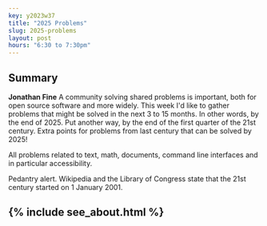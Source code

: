 ```yaml
---
key: y2023w37
title: "2025 Problems"
slug: 2025-problems
layout: post
hours: "6:30 to 7:30pm"
---
```


## Summary

**Jonathan Fine** A community solving shared problems is important,
both for open source software and more widely. This week I'd like to
gather problems that might be solved in the next 3 to 15 months. In
other words, by the end of 2025. Put another way, by the end of the
first quarter of the 21st century. Extra points for problems from last
century that can be solved by 2025!

All problems related to text, math, documents, command line interfaces
and in particular accessibility.

Pedantry alert. Wikipedia and the Library of Congress state that the
21st century started on 1 January 2001.

{% include see_about.html %}
---
